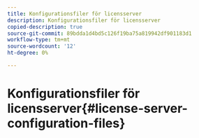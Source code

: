 ```yaml
---
title: Konfigurationsfiler för licensserver
description: Konfigurationsfiler för licensserver
copied-description: true
source-git-commit: 89bdda1d4bd5c126f19ba75a819942df901183d1
workflow-type: tm+mt
source-wordcount: '12'
ht-degree: 0%

---
```



# Konfigurationsfiler för licensserver{#license-server-configuration-files}

